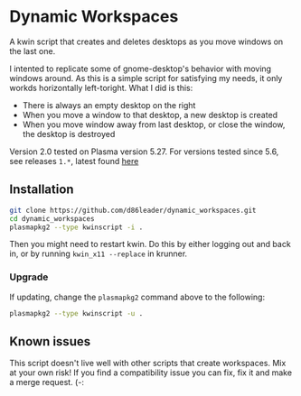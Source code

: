 # Dynamic Workspaces

A kwin script that creates and deletes desktops as you move windows on the last one.

I intented to replicate some of gnome-desktop's behavior with moving windows around.
As this is a simple script for satisfying my needs,
it only workds horizontally left-toright.
What I did is this:

- There is always an empty desktop on the right
- When you move a window to that desktop, a new desktop is created
- When you move window away from last desktop, or close the window,
  the desktop is destroyed

Version 2.0 tested on Plasma version 5.27. For versions tested since 5.6, see
releases `1.*`, latest found
[here](https://github.com/d86leader/dynamic_workspaces/releases/tag/v1.0.1)

## Installation

``` bash
git clone https://github.com/d86leader/dynamic_workspaces.git
cd dynamic_workspaces
plasmapkg2 --type kwinscript -i .
```

Then you might need to restart kwin. Do this by either logging out and back in, or by running `kwin_x11 --replace` in krunner.

### Upgrade

If updating, change the `plasmapkg2` command above to the following:

``` bash
plasmapkg2 --type kwinscript -u .
```

## Known issues

This script doesn't live well with other scripts that create workspaces.
Mix at your own risk!
If you find a compatibility issue you can fix, fix it and make a merge request. (-:
